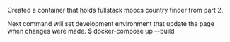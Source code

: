 Created a container that holds fullstack moocs country finder from part 2.

Next command will set development environment that update the page when changes were made.
$ docker-compose up --build 


